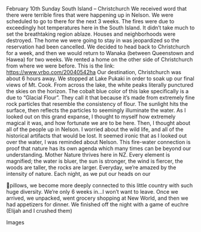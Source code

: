 February 10th Sunday
South Island – Christchurch
We received word that there were terrible fires that were happening up in
Nelson. We were scheduled to go to there for the next 3 weeks. The fires were
due to exceedingly hot temperatures here in the South Island. It didn’t take
much to set the breathtaking region ablaze. Houses and neighborhoods were
destroyed. The home we were going to stay in was jeopardized so the reservation
had been cancelled.
We decided to head back to Christchurch for a week, and then we would return
to Wanaka (between Queenstown and Hawea) for two weeks. We rented a
home on the other side of Christchurch from where we were before. This is the
link: https://www.vrbo.com/20040542ha
Our destination, Christchurch was about 6 hours away. We stopped at Lake
Pukaki in order to soak up our final views of Mt. Cook. From across the lake, the
white peaks literally punctured the skies on the horizon. The cobalt blue color of
this lake specifically is a due to “Glacial Flour”. They call it that because it’s made
from extremely fine rock particles that resemble the consistency of flour. The
sunlight hits the surface, then reflects the particles to seemingly illuminate the
water.
As I looked out on this grand expanse, I thought to myself how extremely magical
it was, and how fortunate we are to be here. Then, I thought about all of the
people up in Nelson. I worried about the wild life, and all of the historical artifacts
that would be lost. It seemed ironic that as I looked out over the water, I was
reminded about Nelson. This fire-water connection is proof that nature has its
own agenda which many times can be beyond our understanding. Mother
Nature thrives here in NZ. Every element is magnified; the water is bluer, the sun
is stronger, the wind is fiercer, the woods are taller, the rocks are larger. Everyday,
we’re amazed by the intensity of nature. Each night, as we put our heads on our

pillows, we become more deeply connected to this little country with such huge
diversity. We’re only 6 weeks in…I won’t want to leave.
Once we arrived, we unpacked, went grocery shopping at New World, and
then we had appetizers for dinner. We finished off the night with a game of
euchre (Elijah and I crushed them)

Images

